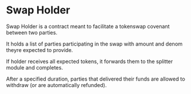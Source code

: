# Swap Holder

Swap Holder is a contract meant to facilitate a tokenswap covenant between two parties.

It holds a list of parties participating in the swap with amount and denom theyre expected to provide.

If holder receives all expected tokens, it forwards them to the splitter module and completes.

After a specified duration, parties that delivered their funds are allowed to withdraw (or are automatically refunded).
